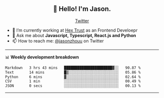 <h2 align="center">👋 Hello! I'm Jason.</h2>
<p align="center">
  <a href="https://twitter.com/jasonzhouu">Twitter</a>
</p>


- 🔭 I’m currently working at [Hex Trust](https://hextrust.com/) as an Frontend Develoepr
- 💬 Ask me about **Javascript, Typescript, React.js and Python**
- 📫 How to reach me: [@jasonzhouu](https://twitter.com/jasonzhouu) on Twitter

-------

📊 **Weekly development breakdown**
<!--START_SECTION:waka-->

```txt
Markdown   3 hrs 43 mins   ██████████████████████▓░░   90.87 %
Text       14 mins         █▒░░░░░░░░░░░░░░░░░░░░░░░   05.86 %
Python     6 mins          ▓░░░░░░░░░░░░░░░░░░░░░░░░   02.64 %
CSV        1 min           ░░░░░░░░░░░░░░░░░░░░░░░░░   00.49 %
JSON       0 secs          ░░░░░░░░░░░░░░░░░░░░░░░░░   00.13 %
```

<!--END_SECTION:waka-->

-------

